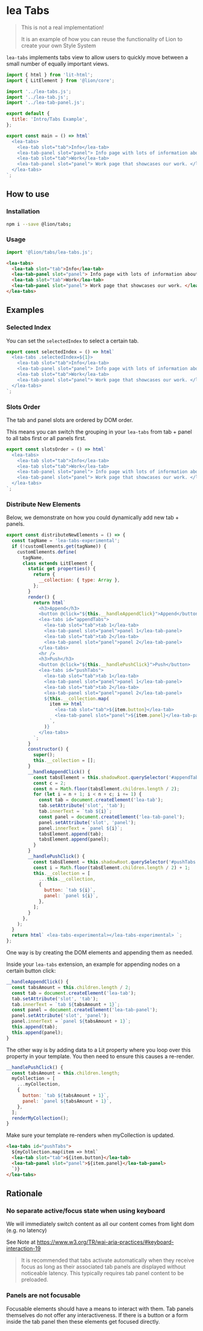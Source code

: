 # lea Tabs

> This is not a real implementation!
>
> It is an example of how you can reuse the functionality of Lion to create your own Style System

`lea-tabs` implements tabs view to allow users to quickly move between a small number of equally important views.

```js script
import { html } from 'lit-html';
import { LitElement } from '@lion/core';

import '../lea-tabs.js';
import '../lea-tab.js';
import '../lea-tab-panel.js';

export default {
  title: 'Intro/Tabs Example',
};
```

```js preview-story
export const main = () => html`
  <lea-tabs>
    <lea-tab slot="tab">Info</lea-tab>
    <lea-tab-panel slot="panel"> Info page with lots of information about us. </lea-tab-panel>
    <lea-tab slot="tab">Work</lea-tab>
    <lea-tab-panel slot="panel"> Work page that showcases our work. </lea-tab-panel>
  </lea-tabs>
`;
```

## How to use

### Installation

```sh
npm i --save @lion/tabs;
```

### Usage

```js
import '@lion/tabs/lea-tabs.js';
```

```html
<lea-tabs>
  <lea-tab slot="tab">Info</lea-tab>
  <lea-tab-panel slot="panel"> Info page with lots of information about us. </lea-tab-panel>
  <lea-tab slot="tab">Work</lea-tab>
  <lea-tab-panel slot="panel"> Work page that showcases our work. </lea-tab-panel>
</lea-tabs>
```

## Examples

### Selected Index

You can set the `selectedIndex` to select a certain tab.

```js preview-story
export const selectedIndex = () => html`
  <lea-tabs .selectedIndex=${1}>
    <lea-tab slot="tab">Info</lea-tab>
    <lea-tab-panel slot="panel"> Info page with lots of information about us. </lea-tab-panel>
    <lea-tab slot="tab">Work</lea-tab>
    <lea-tab-panel slot="panel"> Work page that showcases our work. </lea-tab-panel>
  </lea-tabs>
`;
```

### Slots Order

The tab and panel slots are ordered by DOM order.

This means you can switch the grouping in your `lea-tabs` from tab + panel to all tabs first or all panels first.

```js preview-story
export const slotsOrder = () => html`
  <lea-tabs>
    <lea-tab slot="tab">Info</lea-tab>
    <lea-tab slot="tab">Work</lea-tab>
    <lea-tab-panel slot="panel"> Info page with lots of information about us. </lea-tab-panel>
    <lea-tab-panel slot="panel"> Work page that showcases our work. </lea-tab-panel>
  </lea-tabs>
`;
```

### Distribute New Elements

Below, we demonstrate on how you could dynamically add new tab + panels.

```js preview-story
export const distributeNewElements = () => {
  const tagName = 'lea-tabs-experimental';
  if (!customElements.get(tagName)) {
    customElements.define(
      tagName,
      class extends LitElement {
        static get properties() {
          return {
            __collection: { type: Array },
          };
        }
        render() {
          return html`
            <h3>Append</h3>
            <button @click="${this.__handleAppendClick}">Append</button>
            <lea-tabs id="appendTabs">
              <lea-tab slot="tab">tab 1</lea-tab>
              <lea-tab-panel slot="panel">panel 1</lea-tab-panel>
              <lea-tab slot="tab">tab 2</lea-tab>
              <lea-tab-panel slot="panel">panel 2</lea-tab-panel>
            </lea-tabs>
            <hr />
            <h3>Push</h3>
            <button @click="${this.__handlePushClick}">Push</button>
            <lea-tabs id="pushTabs">
              <lea-tab slot="tab">tab 1</lea-tab>
              <lea-tab-panel slot="panel">panel 1</lea-tab-panel>
              <lea-tab slot="tab">tab 2</lea-tab>
              <lea-tab-panel slot="panel">panel 2</lea-tab-panel>
              ${this.__collection.map(
                item => html`
                  <lea-tab slot="tab">${item.button}</lea-tab>
                  <lea-tab-panel slot="panel">${item.panel}</lea-tab-panel>
                `,
              )}
            </lea-tabs>
          `;
        }
        constructor() {
          super();
          this.__collection = [];
        }
        __handleAppendClick() {
          const tabsElement = this.shadowRoot.querySelector('#appendTabs');
          const c = 2;
          const n = Math.floor(tabsElement.children.length / 2);
          for (let i = n + 1; i < n + c; i += 1) {
            const tab = document.createElement('lea-tab');
            tab.setAttribute('slot', 'tab');
            tab.innerText = `tab ${i}`;
            const panel = document.createElement('lea-tab-panel');
            panel.setAttribute('slot', 'panel');
            panel.innerText = `panel ${i}`;
            tabsElement.append(tab);
            tabsElement.append(panel);
          }
        }
        __handlePushClick() {
          const tabsElement = this.shadowRoot.querySelector('#pushTabs');
          const i = Math.floor(tabsElement.children.length / 2) + 1;
          this.__collection = [
            ...this.__collection,
            {
              button: `tab ${i}`,
              panel: `panel ${i}`,
            },
          ];
        }
      },
    );
  }
  return html` <lea-tabs-experimental></lea-tabs-experimental> `;
};
```

One way is by creating the DOM elements and appending them as needed.

Inside your `lea-tabs` extension, an example for appending nodes on a certain button click:

```js
__handleAppendClick() {
  const tabsAmount = this.children.length / 2;
  const tab = document.createElement('lea-tab');
  tab.setAttribute('slot', 'tab');
  tab.innerText = `tab ${tabsAmount + 1}`;
  const panel = document.createElement('lea-tab-panel');
  panel.setAttribute('slot', 'panel');
  panel.innerText = `panel ${tabsAmount + 1}`;
  this.append(tab);
  this.append(panel);
}
```

The other way is by adding data to a Lit property where you loop over this property in your template.
You then need to ensure this causes a re-render.

```js
__handlePushClick() {
  const tabsAmount = this.children.length;
  myCollection = [
    ...myCollection,
    {
      button: `tab ${tabsAmount + 1}`,
      panel: `panel ${tabsAmount + 1}`,
    },
  ];
  renderMyCollection();
}
```

Make sure your template re-renders when myCollection is updated.

```html
<lea-tabs id="pushTabs">
  ${myCollection.map(item => html`
  <lea-tab slot="tab">${item.button}</lea-tab>
  <lea-tab-panel slot="panel">${item.panel}</lea-tab-panel>
  `)}
</lea-tabs>
```

## Rationale

### No separate active/focus state when using keyboard

We will immediately switch content as all our content comes from light dom (e.g. no latency)

See Note at <https://www.w3.org/TR/wai-aria-practices/#keyboard-interaction-19>

> It is recommended that tabs activate automatically when they receive focus as long as their
> associated tab panels are displayed without noticeable latency. This typically requires tab
> panel content to be preloaded.

### Panels are not focusable

Focusable elements should have a means to interact with them. Tab panels themselves do not offer any interactiveness.
If there is a button or a form inside the tab panel then these elements get focused directly.
